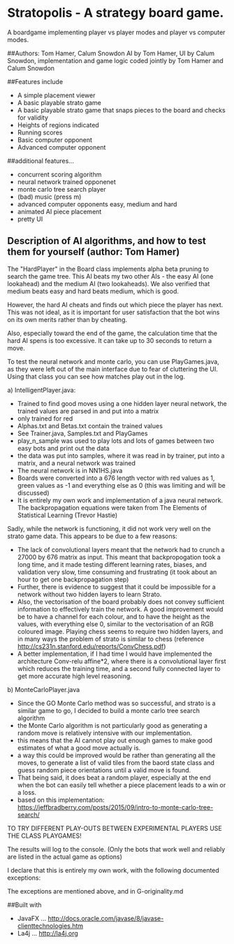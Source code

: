 # Stratopolis - A strategy board game.

A boardgame implementing player vs player modes and player vs computer modes. 

##Authors: Tom Hamer, Calum Snowdon
AI by Tom Hamer, UI by Calum Snowdon, implementation and game logic coded jointly by Tom Hamer and Calum Snowdon

##Features include

- A simple placement viewer
- A basic playable strato game
- A basic playable strato game that snaps pieces to the board and checks for validity
- Heights of regions indicated
- Running scores
- Basic computer opponent
- Advanced computer opponent

##additional features...

- concurrent scoring algorithm
- neural network trained opponenet
- monte carlo tree search player
- (bad) music (press m)
- advanced computer opponents easy, medium and hard
- animated AI piece placement
- pretty UI

## Description of AI algorithms, and how to test them for yourself (author: Tom Hamer)

The "HardPlayer" in the Board class implements alpha beta pruning to search the game tree. This AI beats
my two other AIs - the easy AI (one lookahead) and the medium AI (two lookaheads). We also verified that medium beats easy and hard beats medium, which is good.

However, the hard AI cheats and finds out which piece the player has next. This was not ideal, as it is important for user satisfaction
that the bot wins on its own merits rather than by cheating.

Also, especially toward the end of the game, the calculation time that the hard AI spens is too excessive. It can take up to 30 seconds to return a move.

To test the neural network and monte carlo, you can use PlayGames.java, as they were left out of the main interface due to fear of cluttering the UI.
Using that class you can see how matches play out in the log.

a) IntelligentPlayer.java:

- Trained to find good moves using a one hidden layer neural network, the trained values are parsed in and put into a matrix
- only trained for red
- Alphas.txt and Betas.txt contain the trained values
- See Trainer.java, Samples.txt and PlayGames
- play_n_sample was used to play lots and lots of games between two easy bots and print out the data
- the data was put into samples, where it was read in by trainer, put into a matrix, and a neural network was trained
- The neural network is in NN1HS.java
- Boards were converted into a 676 length vector with red values as 1, green values as -1 and everything else as 0 (this was limiting and will be discussed)
- It is entirely my own work and implementation of a java neural network. The backpropagation equations were taken from
The Elements of Statistical Learning (Trevor Hastie)

Sadly, while the network is functioning, it did not work very well on the strato game data.
This appears to be due to a few reasons:

- The lack of convolutional layers meant that the network had to crunch a 27000 by 676 matrix as input. This meant that backpropogation
took a long time, and it made testing different learning rates, biases, and validation very slow, time consuming and frustrating (it took about an hour to get one backpropagation step)
- Further, there is evidence to suggest that it could be impossible for a network without two hidden layers to learn Strato.
- Also, the vectorisation of the board probably does not convey sufficient information to effectively train the network.
A good improvement would be to have a channel for each colour, and to have the height as the values, with everything else 0, similar to the vectorisation of an RGB coloured image.
Playing chess seems to require two hidden layers, and in many ways the problem of strato is similar to chess (reference http://cs231n.stanford.edu/reports/ConvChess.pdf)
- A better implementation, if I had time I would have implemented the architecture Conv-relu affine*2, where there is a convolutional layer first
which reduces the training time, and a second fully connected layer to get more accurate high level reasoning.


b) MonteCarloPlayer.java
- Since the GO Monte Carlo method was so successful, and strato is a similar game to go, I decided to build a monte carlo tree
search algorithm
- the Monte Carlo algorithm is not particularly good as generating a random move is relatively intensive with our implementation.
- this means that the AI cannot play out enough games to make good estimates of what a good move actually is.
- a way this could be improved would be rather than generating all the moves, to generate a list of valid tiles from the baord state class
and guess random piece orientations until a valid move is found.
- That being said, it does beat a random player, especially at the end when the bot can easily tell whether a piece placement
leads to a win or a loss.
- based on this implementation: https://jeffbradberry.com/posts/2015/09/intro-to-monte-carlo-tree-search/


TO TRY DIFFERENT PLAY-OUTS BETWEEN EXPERIMENTAL PLAYERS USE THE CLASS PLAYGAMES!

The results will log to the console. (Only the bots that work well and reliably are listed in the actual game as options)

I declare that this is entirely my own work, with the following documented exceptions:

The exceptions are mentioned above, and in G-originality.md



##Built with

- JavaFX ... http://docs.oracle.com/javase/8/javase-clienttechnologies.htm
- La4j ... http://la4j.org



